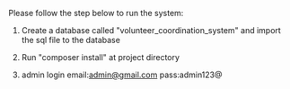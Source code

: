 Please follow the step below to run the system:

1. Create a database called "volunteer_coordination_system" and import the sql file to the database

2. Run "composer install" at project directory

3. admin login
   email:admin@gmail.com pass:admin123@
